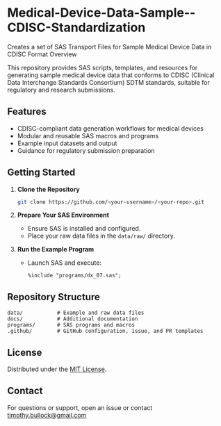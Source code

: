 # Medical-Device-Data-Sample--CDISC-Standardization
Creates a set of SAS Transport Files for Sample Medical Device Data in CDISC Format
Overview

This repository provides SAS scripts, templates, and resources for generating sample medical device data that conforms to CDISC (Clinical Data Interchange Standards Consortium) SDTM standards, suitable for regulatory and research submissions.

## Features

- CDISC-compliant data generation workflows for medical devices
- Modular and reusable SAS macros and programs
- Example input datasets and output
- Guidance for regulatory submission preparation

## Getting Started

1. **Clone the Repository**
   ```sh
   git clone https://github.com/<your-username>/<your-repo>.git
   ```

2. **Prepare Your SAS Environment**
   - Ensure SAS is installed and configured.
   - Place your raw data files in the `data/raw/` directory.

3. **Run the Example Program**
   - Launch SAS and execute:
     ```sas
     %include "programs/dx_07.sas";
     ```

## Repository Structure

```
data/           # Example and raw data files
docs/           # Additional documentation
programs/       # SAS programs and macros
.github/        # GitHub configuration, issue, and PR templates
```

## License

Distributed under the [MIT License](LICENSE).

## Contact

For questions or support, open an issue or contact timothy.bullock@gmail.com
